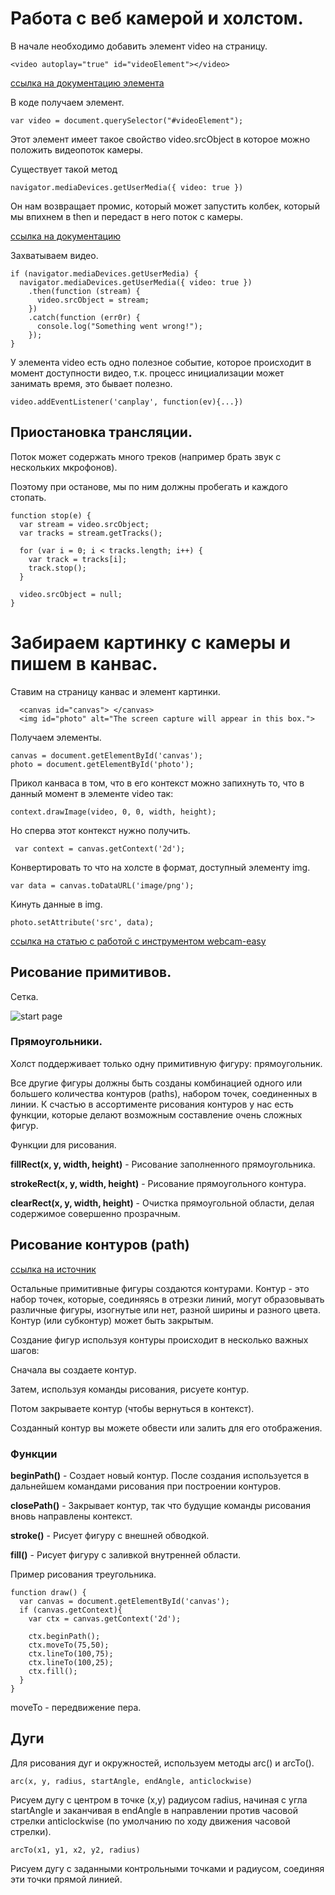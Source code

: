 # Работа с веб камерой и холстом.
    
В начале необходимо добавить элемент video на страницу.

	<video autoplay="true" id="videoElement"></video>

[ссылка на документацию элемента](http://htmlbook.ru/html/video)

В коде получаем элемент.

    var video = document.querySelector("#videoElement");

Этот элемент имеет такое свойство video.srcObject в которое можно положить видеопоток камеры.

Существует такой метод 

    navigator.mediaDevices.getUserMedia({ video: true })

Он нам возвращает промис, который может запустить колбек, который мы впихнем в then и передаст в него поток с камеры. 

[ссылка на документацию](https://developer.mozilla.org/en-US/docs/Web/API/MediaDevices/getUserMedia)

Захватываем видео.

    if (navigator.mediaDevices.getUserMedia) {
      navigator.mediaDevices.getUserMedia({ video: true })
        .then(function (stream) {
          video.srcObject = stream;
        })
        .catch(function (err0r) {
          console.log("Something went wrong!");
        });
    }

У элемента video есть одно полезное событие, которое происходит в момент доступности видео, т.к. процесс инициализации может занимать время, это бывает полезно.

    video.addEventListener('canplay', function(ev){...})


## Приостановка трансляции.

Поток может содержать много треков (например брать звук с нескольких мкрофонов).

Поэтому при останове, мы по ним должны пробегать и каждого стопать.

    function stop(e) {
      var stream = video.srcObject;
      var tracks = stream.getTracks();

      for (var i = 0; i < tracks.length; i++) {
        var track = tracks[i];
        track.stop();
      }

      video.srcObject = null;
    }

# Забираем картинку с камеры и пишем в канвас.

Ставим на страницу канвас и элемент картинки.

      <canvas id="canvas"> </canvas>
      <img id="photo" alt="The screen capture will appear in this box.">

Получаем элементы.

    canvas = document.getElementById('canvas');
    photo = document.getElementById('photo');

Прикол канваса в том, что в его контекст можно запихнуть то, что в данный момент в элементе video так:

    context.drawImage(video, 0, 0, width, height);

Но сперва этот контекст нужно получить.

     var context = canvas.getContext('2d');

Конвертировать то что на холсте в формат, доступный элементу img.

    var data = canvas.toDataURL('image/png');

Кинуть данные в img.

    photo.setAttribute('src', data);

[ссылка на статью с работой с инструментом webcam-easy](https://medium.com/swlh/how-to-access-webcam-and-take-picture-with-javascript-b9116a983d78)

## Рисование примитивов.

Сетка.

![start page]({path-to-subject}/images/1.png)

### Прямоугольники.

Холст поддерживает только одну примитивную фигуру: прямоугольник. 

Все другие фигуры должны быть созданы комбинацией одного или большего количества контуров (paths), набором точек, соединенных в линии. К счастью в ассортименте рисования контуров у нас есть  функции, которые делают возможным составление очень сложных фигур.

Функции для рисования.

**fillRect(x, y, width, height)** - Рисование заполненного прямоугольника.

**strokeRect(x, y, width, height)** - Рисование прямоугольного контура.

**clearRect(x, y, width, height)** - Очистка  прямоугольной области, делая содержимое совершенно прозрачным.

## Рисование контуров (path)

[ссылка на источник](https://developer.mozilla.org/ru/docs/Web/API/Canvas_API/Tutorial/%D0%A0%D0%B8%D1%81%D0%BE%D0%B2%D0%B0%D0%BD%D0%B8%D0%B5_%D1%84%D0%B8%D0%B3%D1%83%D1%80)

Остальные примитивные фигуры создаются контурами. Контур - это набор точек, которые, соединяясь в отрезки линий, могут образовывать различные фигуры, изогнутые или нет, разной ширины и разного цвета. Контур (или субконтур) может быть закрытым.

Создание фигур используя контуры происходит в несколько важных шагов:

Сначала вы создаете контур.

Затем, используя команды рисования, рисуете контур.

Потом закрываете контур (чтобы вернуться в контекст).

Созданный контур вы можете обвести или залить для его отображения.

### Функции

**beginPath()** - Создает новый контур. После создания используется в дальнейшем командами рисования при построении контуров.

**closePath()** - Закрывает контур, так что будущие команды рисования вновь направлены контекст.

**stroke()** - Рисует фигуру с внешней обводкой.

**fill()** - Рисует фигуру с заливкой внутренней области.

Пример рисования треугольника.


    function draw() {
      var canvas = document.getElementById('canvas');
      if (canvas.getContext){
        var ctx = canvas.getContext('2d');

        ctx.beginPath();
        ctx.moveTo(75,50);
        ctx.lineTo(100,75);
        ctx.lineTo(100,25);
        ctx.fill();
      }
    }

moveTo - передвижение пера.

## Дуги

Для рисования дуг и окружностей, используем методы arc() и arcTo().

    arc(x, y, radius, startAngle, endAngle, anticlockwise)

Рисуем дугу с центром в точке (x,y) радиусом radius, начиная с угла startAngle и заканчивая в endAngle в направлении против часовой стрелки anticlockwise (по умолчанию по ходу движения часовой стрелки).


    arcTo(x1, y1, x2, y2, radius)

Рисуем дугу с заданными контрольными точками и радиусом, соединяя эти точки прямой линией.






